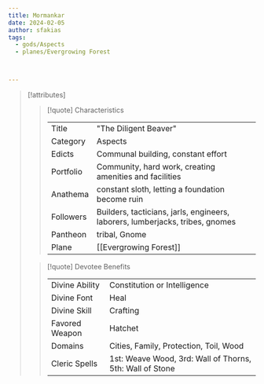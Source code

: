 ```yaml
---
title: Mormankar
date: 2024-02-05
author: sfakias
tags:
  - gods/Aspects
  - planes/Evergrowing Forest



---
```

> [!attributes]
> 
> > [!quote] Characteristics
> >
> > | | |
> > | --- | --- |
> > | Title |  "The Diligent Beaver" |
> > | Category |  Aspects |
> > | Edicts |  Communal building, constant effort |
> > | Portfolio |  Community, hard work, creating amenities and facilities |
> > | Anathema |  constant sloth, letting a foundation become ruin |
> > | Followers |  Builders, tacticians, jarls, engineers, laborers, lumberjacks, tribes, gnomes |
> > | Pantheon |  tribal, Gnome |
> > | Plane |  [[Evergrowing Forest]] |
>
> > [!quote] Devotee Benefits
> > 
> > | | |
> > | --- | --- |
> > | Divine Ability |  Constitution or Intelligence |
> > | Divine Font |  Heal |
> > | Divine Skill |  Crafting |
> > | Favored Weapon |  Hatchet |
> > | Domains |  Cities, Family, Protection, Toil, Wood |
> > | Cleric Spells |  1st: Weave Wood, 3rd: Wall of Thorns, 5th: Wall of Stone |
